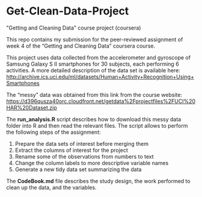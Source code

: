 # Get-Clean-Data-Project
"Getting and Cleaning Data" course project (coursera)

This repo contains my submission for the peer-reviewed assignment of week 4 of the “Getting and Cleaning Data” coursera course.

This project uses data collected from the accelerometer and gyroscope of Samsung Galaxy S II smartphones for 30 subjects, each performing 6 activities. A more detailed description of the data set is available here: http://archive.ics.uci.edu/ml/datasets/Human+Activity+Recognition+Using+Smartphones 

The “messy” data was obtained from this link from the course website:
https://d396qusza40orc.cloudfront.net/getdata%2Fprojectfiles%2FUCI%20HAR%20Dataset.zip


The **run_analysis.R** script describes how to download this messy data folder into R and then read the relevant files. The script allows to perform the following steps of the assignment:
  1.	Prepare the data sets of interest before merging them
  2.	Extract the columns of interest for the project
  3.	Rename some of the observations from numbers to text
  4.	Change the column labels to more descriptive variable names
  5.	Generate a new tidy data set summarizing the data

The **CodeBook.md** file describes the study design, the work performed to clean up the data, and the variables.
